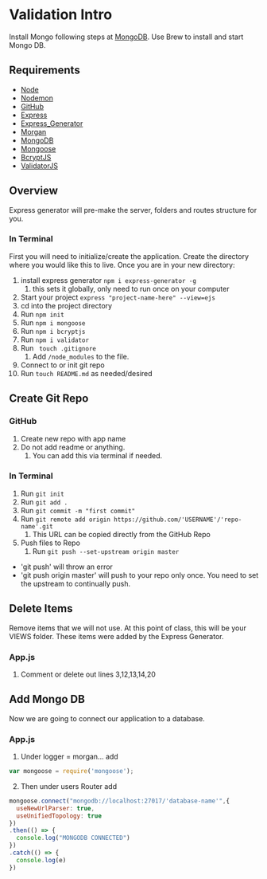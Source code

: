# Validation Intro

Install Mongo following steps at [MongoDB](https://docs.mongodb.com/manual/tutorial/install-mongodb-on-os-x/). Use Brew to install and start Mongo DB.

## Requirements

* [Node](https://nodejs.org/en/download/)
* [Nodemon](https://www.npmjs.com/package/nodemon)
* [GitHub](https://www.github.com)
* [Express](https://expressjs.com/)
* [Express_Generator](https://www.npmjs.com/package/express-generator/)
* [Morgan](https://www.npmjs.com/package/morgan)
* [MongoDB](https://docs.mongodb.com/manual/tutorial/install-mongodb-on-os-x/)
* [Mongoose](https://mongoosejs.com/)
* [BcryptJS](https://www.npmjs.com/package/bcryptjs)
* [ValidatorJS](https://www.npmjs.com/package/validator)


## Overview
Express generator will pre-make the server, folders and routes structure for you.



### In Terminal
First you will need to initialize/create the application. Create the directory where you would like this to live. Once you are in your new directory: 

1. install express generator ```npm i express-generator -g```  
   1. this sets it globally, only need to run once on your computer
2. Start your project ```express "project-name-here" --view=ejs```
3. cd into the project directory
4. Run  ```npm init```
5. Run ```npm i mongoose```
6. Run ```npm i bcryptjs```
7. Run ```npm i validator```
8. Run ``` touch .gitignore``` 
   1. Add ```/node_modules``` to the file.
9. Connect to or init git repo
10. Run ```touch README.md``` as needed/desired

## Create Git Repo

### GitHub
1. Create new repo with app name
2. Do not add readme or anything.
   1. You can add this via terminal if needed. 

### In Terminal
1. Run ```git init```
2. Run ```git add .```
3. Run ```git commit -m "first commit"```
4. Run ```git remote add origin https://github.com/'USERNAME'/'repo-name'.git```
   1. This URL can be copied directly from the GitHub Repo
5. Push files to Repo
   1. Run ```git push --set-upstream origin master```
- 'git push' will throw an error
- 'git push origin master' will push to your repo only once. You need to set the upstream to continually push.


## Delete Items
Remove items that we will not use. At this point of class, this will be your VIEWS folder. These items were added by the Express Generator.

### App.js
1. Comment or delete out lines 3,12,13,14,20
   
## Add Mongo DB
Now we are going to connect our application to a database. 
### App.js
1. Under logger = morgan... add
``` javascript
var mongoose = require('mongoose');
```
2. Then under users Router add
``` javascript
mongoose.connect("mongodb://localhost:27017/'database-name'",{
  useNewUrlParser: true,
  useUnifiedTopology: true
})
.then(() => {
  console.log("MONGODB CONNECTED")
})
.catch(() => {
  console.log(e)
})
```
